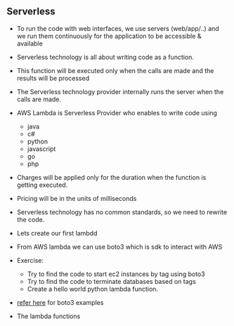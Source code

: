 Serverless
-----------

* To run the code with web interfaces, we use servers (web/app/..) and we run them continuously for the application to be accessible & available
* Serverless technology is all about writing code as a function.
* This function will be executed only when the calls are made and the results will be processed
* The Serverless technology provider internally runs the server when the calls are made.
* AWS Lambda is Serverless Provider who enables to write code using
    * java 
    * c#
    * python
    * javascript
    * go
    * php
* Charges will be applied only for the duration when the function is getting executed.
* Pricing will be in the units of milliseconds
* Serverless technology has no common standards, so we need to rewrite the code.
* Lets create our first lambdd
* From AWS lambda we can use boto3 which is sdk to interact with AWS

* Exercise:
   * Try to find the code to start ec2 instances by tag using boto3
   * Try to find the code to terminate databases based on tags
   * Create a hello world python lambda function.

* [refer here](https://github.com/alfonsof/aws-python-examples) for boto3 examples

* The lambda functions 
```

```
